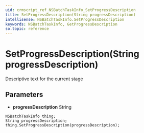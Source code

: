 ```yaml
---
uid: crmscript_ref_NSBatchTaskInfo_SetProgressDescription
title: SetProgressDescription(String progressDescription)
intellisense: NSBatchTaskInfo.SetProgressDescription
keywords: NSBatchTaskInfo, GetProgressDescription
so.topic: reference
---
```


# SetProgressDescription(String progressDescription)

Descriptive text for the current stage

## Parameters

* **progressDescription** String

```crmscript
NSBatchTaskInfo thing;
String progressDescription;
thing.SetProgressDescription(progressDescription);
```

